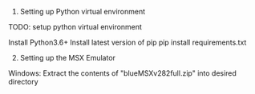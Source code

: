 1. Setting up Python virtual environment

TODO: setup python virtual environment

Install Python3.6+
Install latest version of pip
pip install requirements.txt

2. Setting up the MSX Emulator

Windows:
Extract the contents of "blueMSXv282full.zip" into desired directory